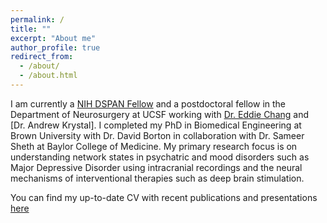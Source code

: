 ```yaml
---
permalink: /
title: ""
excerpt: "About me"
author_profile: true
redirect_from: 
  - /about/
  - /about.html
---
```


I am currently a [NIH DSPAN Fellow](https://neuroscienceblueprint.nih.gov/training/nih-blueprint-d-span-award-f99k00) and a postdoctoral fellow in the Department of Neurosurgery at UCSF working with [Dr. Eddie Chang](https://changlab.ucsf.edu/) and [Dr. Andrew Krystal]. I completed my PhD in Biomedical Engineering at Brown University with Dr. David Borton in collaboration with Dr. Sameer Sheth at Baylor College of Medicine. My primary research focus is on understanding network states in psychatric and mood disorders such as Major Depressive Disorder using intracranial recordings and the neural mechanisms of interventional therapies such as deep brain stimulation. 

You can find my up-to-date CV with recent publications and presentations [here](https://anushaballawala.github.io/files/Allawala_CV_July_2022.pdf)




